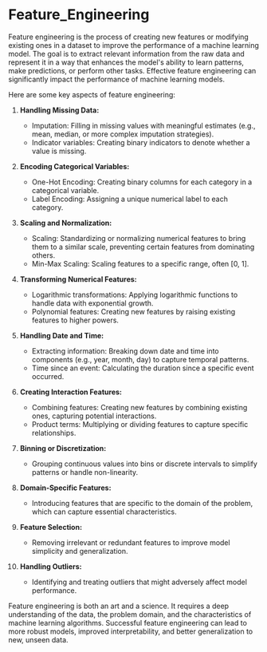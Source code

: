 # Feature_Engineering
Feature engineering is the process of creating new features or modifying existing ones in a dataset to improve the performance of a machine learning model. The goal is to extract relevant information from the raw data and represent it in a way that enhances the model's ability to learn patterns, make predictions, or perform other tasks. Effective feature engineering can significantly impact the performance of machine learning models.

Here are some key aspects of feature engineering:

1. **Handling Missing Data:**
   - Imputation: Filling in missing values with meaningful estimates (e.g., mean, median, or more complex imputation strategies).
   - Indicator variables: Creating binary indicators to denote whether a value is missing.

2. **Encoding Categorical Variables:**
   - One-Hot Encoding: Creating binary columns for each category in a categorical variable.
   - Label Encoding: Assigning a unique numerical label to each category.

3. **Scaling and Normalization:**
   - Scaling: Standardizing or normalizing numerical features to bring them to a similar scale, preventing certain features from dominating others.
   - Min-Max Scaling: Scaling features to a specific range, often [0, 1].

4. **Transforming Numerical Features:**
   - Logarithmic transformations: Applying logarithmic functions to handle data with exponential growth.
   - Polynomial features: Creating new features by raising existing features to higher powers.

5. **Handling Date and Time:**
   - Extracting information: Breaking down date and time into components (e.g., year, month, day) to capture temporal patterns.
   - Time since an event: Calculating the duration since a specific event occurred.

6. **Creating Interaction Features:**
   - Combining features: Creating new features by combining existing ones, capturing potential interactions.
   - Product terms: Multiplying or dividing features to capture specific relationships.

7. **Binning or Discretization:**
   - Grouping continuous values into bins or discrete intervals to simplify patterns or handle non-linearity.

8. **Domain-Specific Features:**
   - Introducing features that are specific to the domain of the problem, which can capture essential characteristics.

9. **Feature Selection:**
   - Removing irrelevant or redundant features to improve model simplicity and generalization.

10. **Handling Outliers:**
    - Identifying and treating outliers that might adversely affect model performance.

Feature engineering is both an art and a science. It requires a deep understanding of the data, the problem domain, and the characteristics of machine learning algorithms. Successful feature engineering can lead to more robust models, improved interpretability, and better generalization to new, unseen data.
